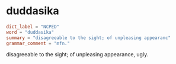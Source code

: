 # duddasika

``` toml
dict_label = "NCPED"
word = "duddasika"
summary = "disagreeable to the sight; of unpleasing appearanc"
grammar_comment = "mfn."
```

disagreeable to the sight; of unpleasing appearance, ugly.

